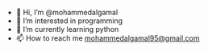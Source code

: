 - 👋 Hi, I’m @mohammedalgamal
- 👀 I’m interested in programming
- 🌱 I’m currently learning python
- 📫 How to reach me mohammedalgamal95@gmail.com

<!---
mohammedalgamal/mohammedalgamal is a ✨ special ✨ repository because its `README.md` (this file) appears on your GitHub profile.
You can click the Preview link to take a look at your changes.
--->
